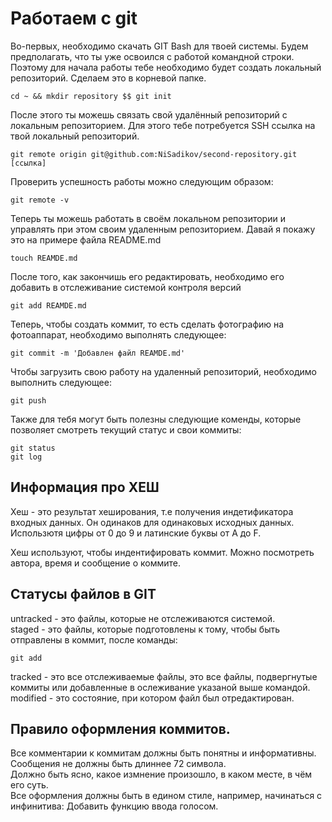 # Работаем с git

Во-первых, необходимо скачать GIT Bash для твоей системы. Будем предполагать, что ты уже освоился с работой командной строки.  
Поэтому для начала работы тебе необходимо будет создать локальный репозиторий. Сделаем это в корневой папке.  

```
cd ~ && mkdir repository $$ git init
```

После этого ты можешь связать свой удалённый репозиторий с локальным репозиторием. Для этого тебе потребуется SSH ссылка на твой локальный репозиторий.  
```
git remote origin git@github.com:NiSadikov/second-repository.git [ссылка]
```
Проверить успешность работы можно следующим образом:  
```
git remote -v 
```
Теперь ты можешь работать в своём локальном репозитории и управлять при этом своим удаленным репозиторием. Давай я покажу это на примере файла README.md  

```
touch REAMDE.md
```
После того, как закончишь его редактировать, необходимо его добавить в отслеживание системой контроля версий
```
git add REAMDE.md
```
Теперь, чтобы создать коммит, то есть сделать фотографию на фотоаппарат, необходимо выполнять следующее:  
```
git commit -m 'Добавлен файл REAMDE.md'
```
Чтобы загрузить свою работу на удаленный репозиторий, необходимо выполнить следующее:  
```
git push
```
Также для тебя могут быть полезны следующие коменды, которые позволяет смотреть текущий статус и свои коммиты:  
```
git status
git log
```
## Информация про ХЕШ

Хеш - это результат хеширования, т.е получения индетификатора входных данных. Он одинаков для одинаковых исходных данных.  
Использютя цифры от 0 до 9 и латинские буквы от А до F.  

Хеш используют, чтобы индентифировать коммит. Можно посмотреть автора, время и сообщение о коммите.  

## Статусы файлов в GIT

untracked - это файлы, которые не отслеживаются системой.  
staged - это файлы, которые подготовлены к тому, чтобы быть отправлены в коммит, после команды:  
```
git add
```
tracked - это все отслеживаемые файлы, это все файлы, подвергнутые коммиты или добавленные в ослеживание указаной выше командой.  
modified - это состояние, при котором файл был отредактирован. 

## Правило оформления коммитов. 

Все комментарии к коммитам должны быть понятны и информативны. Сообщения не должны быть длиннее 72 символа.  
Должно быть ясно, какое измнение произошло, в каком месте, в чём его суть.  
Все оформления должны быть в едином стиле, например, начинаться с инфинитива: Добавить функцию ввода голосом.  
